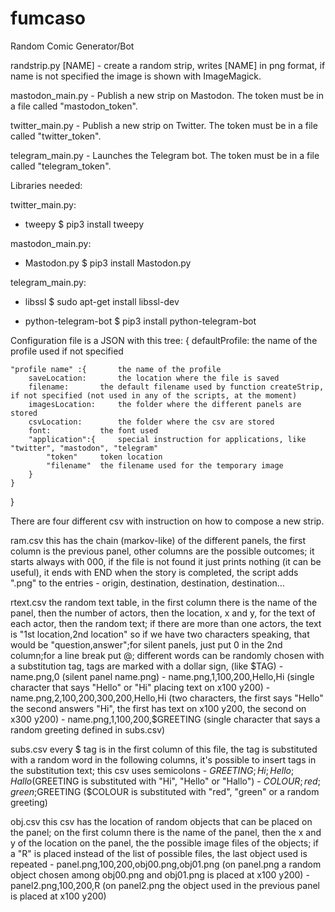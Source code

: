 # fumcaso
Random Comic Generator/Bot

randstrip.py [NAME] - create a random strip, writes [NAME] in png format, if name is not specified the image is shown with ImageMagick.

mastodon_main.py - Publish a new strip on Mastodon. The token must be in a file called "mastodon_token".

twitter_main.py - Publish a new strip on Twitter. The token must be in a file called "twitter_token".

telegram_main.py - Launches the Telegram bot. The token must be in a file called "telegram_token".


Libraries needed: 

twitter_main.py: 
- tweepy
  $ pip3 install tweepy

mastodon_main.py:
- Mastodon.py
  $ pip3 install Mastodon.py
  
telegram_main.py:
- libssl
  $ sudo apt-get install libssl-dev

- python-telegram-bot 
  $ pip3 install python-telegram-bot

Configuration file is a JSON with this tree:
{
	defaultProfile: 		the name of the profile used if not specified

	"profile name" :{		the name of the profile
		saveLocation: 		the location where the file is saved
		filename:		the default filename used by function createStrip, if not specified (not used in any of the scripts, at the moment)
		imagesLocation:		the folder where the different panels are stored
		csvLocation:		the folder where the csv are stored
		font:			the font used
		"application":{ 	special instruction for applications, like "twitter", "mastodon", "telegram"
			"token"		token location
			"filename"	the filename used for the temporary image
		}
	}
}

There are four different csv with instruction on how to compose a new strip.

ram.csv		this has the chain (markov-like) of the different panels, the first column is the previous panel, other columns are the possible outcomes;
		it starts always with 000, if the file is not found it just prints nothing (it can be useful), it ends with END
		when the story is completed, the script adds ".png" to the entries
		- origin,	destination, destination, destination...

rtext.csv	the random text table, in the first column there is the name of the panel, then the number of actors, then the location, x and y, for the
		text of each actor, then the random text; if there are more than one actors, the text is "1st location,2nd location" so if we have two
		characters speaking, that would be "question,answer";for silent panels, just put 0 in the 2nd column;for a line break put @; different
	 	words can be randomly chosen with a substitution tag, tags are marked with a dollar sign, (like $TAG)
		- name.png,0 				(silent panel name.png)
		- name.png,1,100,200,Hello,Hi		(single character that says "Hello" or "Hi" placing text on x100 y200)
		- name.png,2,100,200,300,200,Hello,Hi	(two characters, the first says "Hello" the second answers "Hi", the first has text on x100 y200, the second on x300 y200)
		- name.png,1,100,200,$GREETING		(single character that says a random greeting defined in subs.csv)

subs.csv	every $ tag is in the first column of this file, the tag is substituted with a random word in the following columns, it's possible to insert
		tags in the substitution text; this csv uses semicolons
		- $GREETING;Hi;Hello;Hallo		($GREETING is substituted with "Hi", "Hello" or "Hallo")
		- $COLOUR;red;green;$GREETING		($COLOUR is substituted with "red", "green" or a random greeting)

obj.csv		this csv has the location of random objects that can be placed on the panel; on the first column there is the name of the panel, then the x
		and y of the location on the panel, the the possible image files of the objects; if a "R" is placed instead of the list of possible files,
		the last object used is repeated
		- panel.png,100,200,obj00.png,obj01.png	(on panel.png a random object chosen among obj00.png and obj01.png is placed at x100 y200)
		- panel2.png,100,200,R			(on panel2.png the object used in the previous panel  is placed at x100 y200)
